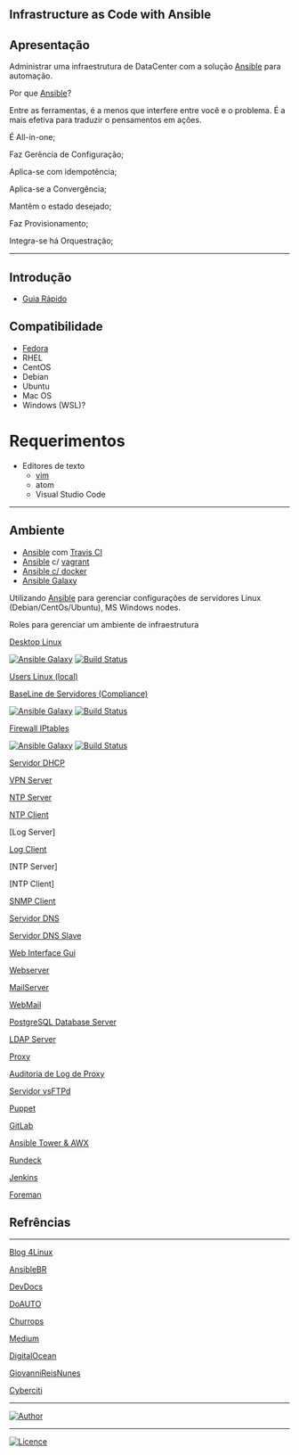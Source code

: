 ## Infrastructure as Code with Ansible

## Apresentação

Administrar uma infraestrutura de DataCenter com a solução [Ansible](https://www.ansible.com) para automação.

Por que [Ansible](https://www.ansible.com)?

Entre as ferramentas, é a menos que interfere entre você e o problema. É a mais efetiva para traduzir o pensamentos em ações.

É All-in-one;

Faz Gerência de Configuração;

Aplica-se com idempotência;

Aplica-se a Convergência;

Mantêm o estado desejado;

Faz Provisionamento;

Integra-se há Orquestração;

-----------    

## Introdução
- [Guia Rápido](https://git.io/fhhZ9)

## Compatibilidade

  - [Fedora](https://getfedora.org/pt_BR/workstation/)
  - RHEL
  - CentOS
  - Debian
  - Ubuntu
  - Mac OS
  - Windows (WSL)?

# Requerimentos
  - Editores de texto 
    - [vim](https://aurelio.net/vim/)
    - atom
    - Visual Studio Code
-----------

## Ambiente

  - [Ansible](https://www.ansible.com) com [Travis CI](https://travis-ci.org/)
  - [Ansible](https://www.ansible.com) c/ [vagrant](https://www.vagrantup.com/)
  - [Ansible c/ docker](https://github.com/wluisaraujo/iac-ansible-docker.git)
  - [Ansible Galaxy](https://galaxy.ansible.com/)

  Utilizando [Ansible](https://www.ansible.com) para gerenciar configurações de servidores Linux (Debian/CentOs/Ubuntu), MS Windows nodes.

Roles para gerenciar um ambiente de infraestrutura

[Desktop Linux](https://github.com/wluisaraujo/iac-ansible-workstation-environment.git)

[![Ansible Galaxy](https://img.shields.io/badge/Ansible%20Galaxy-Common%20Server-blue.svg)](https://galaxy.ansible.com/wluisaraujo/iac_ansible_workstation_environment) 
[![Build Status](https://travis-ci.org/wluisaraujo/iac-ansible-workstation-environment.svg?branch=master)](https://travis-ci.org/wluisaraujo/iac-ansible-workstation-environment)

[Users Linux (local)](https://github.com/wluisaraujo/iac-ansible-local-users.git)

[BaseLine de Servidores (Compliance)](https://github.com/wluisaraujo/iac-ansible-common-server.git)

[![Ansible Galaxy](https://img.shields.io/badge/Ansible%20Galaxy-Common%20Server-blue.svg)](https://galaxy.ansible.com/wluisaraujo/iac-ansible-common-server) 
[![Build Status](https://travis-ci.org/wluisaraujo/iac-ansible-common-server.svg?branch=master)](https://travis-ci.org/wluisaraujo/iac-ansible-common-server)

[Firewall IPtables](https://github.com/wluisaraujo/iac-ansible-iptables.git)

[![Ansible Galaxy](https://img.shields.io/badge/Ansible%20Galaxy-Firewall%20IPtables-blue.svg)](https://galaxy.ansible.com/wluisaraujo/iac-ansible-iptables) 
[![Build Status](https://travis-ci.org/wluisaraujo/iac-ansible-iptables.svg?branch=master)](https://travis-ci.org/wluisaraujo/iac-ansible-iptables)

[Servidor DHCP](https://github.com/wluisaraujo/iac-ansible-dhcp-server.git)

[VPN Server](http://dev/null)

[NTP Server](https://github.com/wluisaraujo/iac-ansible-ntp-server.git)

[NTP Client](https://github.com/wluisaraujo/iac-ansible-ntp-client.git)

[Log Server]
  
[Log Client](https://github.com/wluisaraujo/iac-ansible-rsyslog-client.git)

[NTP Server]
  
[NTP Client]
  
[SNMP Client](https://github.com/wluisaraujo/iac-ansible-snmp-agent.git)
  
[Servidor DNS](https://github.com/wluisaraujo/iac-ansible-named-server.git)
  
[Servidor DNS Slave](https://github.com/wluisaraujo/iac-ansible-named-slave.git)

[Web Interface Gui](https://github.com/wluisaraujo/iac-ansible-globodns.git)
  
[Webserver](https://github.com/wluisaraujo/iac-ansible-webserver.git)
 
[MailServer](https://github.com/wluisaraujo/iac-ansible-postfix.git)

[WebMail](https://github.com/wluisaraujo/iac-ansible-roundcubemail.git)

[PostgreSQL Database Server](https://github.com/wluisaraujo/iac-ansible-postgresql.git)
  
[LDAP Server](https://github.com/wluisaraujo/iac-ansible-openldap.git)
  
[Proxy](https://github.com/wluisaraujo/iac-ansible-squid.git)

[Auditoria de Log de Proxy](https://dev/null)
  
[Servidor vsFTPd](https://github.com/wluisaraujo/iac-ansible-vsftpd.git)

[Puppet](https://github.com/wluisaraujo/iac-ansible-puppet-ce.git)
  
[GitLab](https://github.com/wluisaraujo/iac-ansible-gitlab.git)

[Ansible Tower & AWX](https://github.com/wluisaraujo/iac-ansible-awx.git)

[Rundeck](https://github.com/wluisaraujo/iac-ansible-rundeck.git)

[Jenkins](https://github.com/wluisaraujo/iac-ansible-jenkins.git)

[Foreman](https://github.com/wluisaraujo/iac-ansible-theforeman.git)

		
## Refrências
-----------

[Blog 4Linux](http://blog.4linux.com.br/)

[AnsibleBR](http://ansible-br.org)

[DevDocs](http://devdocs.io/ansible/)

[DoAUTO](https://doauto.blog/?s=ansible)

[Churrops](https://churrops.io/category/devops/ansible)

[Medium](https://medium.com/@ricardson)

[DigitalOcean](https://www.digitalocean.com)

[GiovanniReisNunes](https://giovannireisnunes.wordpress.com)

[Cyberciti](https://www.cyberciti.biz/faq/how-to-set-and-use-sudo-password-for-ansible-vault/)

----------------
[![Author](https://img.shields.io/badge/Author-%40w.luis.araujo-blue.svg)](http://linkedin.com/in/wluisaraujo)

----------------
[![Licence](https://img.shields.io/badge/License-GPL%20v3-red.svg)](https://www.gnu.org/licenses/gpl-3.0.pt-br.html)
